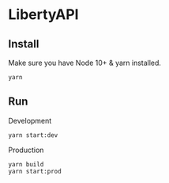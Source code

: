 # LibertyAPI


## Install
Make sure you have Node 10+ & yarn installed.

```shell
yarn
```

## Run

Development

```shell
yarn start:dev
```

Production

```shell
yarn build
yarn start:prod
````
